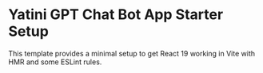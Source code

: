 # Yatini GPT Chat Bot App Starter Setup

This template provides a minimal setup to get React 19 working in Vite with HMR and some ESLint rules.

